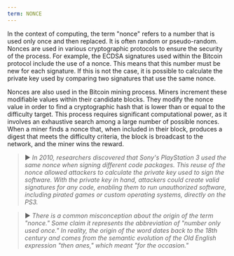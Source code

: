 ```yaml
---
term: NONCE
---
```


In the context of computing, the term "nonce" refers to a number that is used only once and then replaced. It is often random or pseudo-random. Nonces are used in various cryptographic protocols to ensure the security of the process. For example, the ECDSA signatures used within the Bitcoin protocol include the use of a nonce. This means that this number must be new for each signature. If this is not the case, it is possible to calculate the private key used by comparing two signatures that use the same nonce.

Nonces are also used in the Bitcoin mining process. Miners increment these modifiable values within their candidate blocks. They modify the nonce value in order to find a cryptographic hash that is lower than or equal to the difficulty target. This process requires significant computational power, as it involves an exhaustive search among a large number of possible nonces. When a miner finds a nonce that, when included in their block, produces a digest that meets the difficulty criteria, the block is broadcast to the network, and the miner wins the reward.

> ► *In 2010, researchers discovered that Sony's PlayStation 3 used the same nonce when signing different code packages. This reuse of the nonce allowed attackers to calculate the private key used to sign the software. With the private key in hand, attackers could create valid signatures for any code, enabling them to run unauthorized software, including pirated games or custom operating systems, directly on the PS3.*

> ► *There is a common misconception about the origin of the term "nonce." Some claim it represents the abbreviation of "number only used once." In reality, the origin of the word dates back to the 18th century and comes from the semantic evolution of the Old English expression "then anes," which meant "for the occasion."*